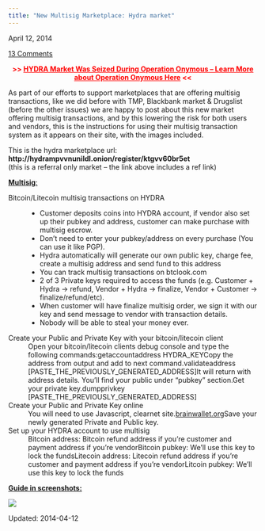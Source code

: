 ```yaml
---
title: "New Multisig Marketplace: Hydra market"
---
```


<span>April 12, 2014</span>
    
<a href="/2014/04/12/new-multisig-marketplace-hydra-market/#comments">13 Comments</a></span>
</p>
<p style="text-align: center;"><span style="color: #ff0000;"><strong>&gt;&gt; <a style="color: #ff0000;" href="tag/silkroad2bust/">HYDRA Market Was Seized During Operation Onymous &#8211; Learn More about Operation Onymous Here</a> &lt;&lt;</strong></span></p>
<p>As part of our efforts to support marketplaces that are offering multisig transactions, like we did before with TMP, Blackbank market &amp; Drugslist (before the other issues) we are happy to post about this new market offering multisig transactions, and by this lowering the risk for both users and vendors, this is the instructions for using their multisig transaction system as it appears on their site, with the images included.</p>
<p>This is the hydra marketplace url: <strong>http://hydrampvvnunildl.onion/register/ktgvv60br5et</strong><br/>
    (this is a referral only market &#8211; the link above includes a ref link)</p>
<p><span style="text-decoration: underline;"><strong>Multisig</strong>:</span></p>
<div>
<div>
<dl>
<dt>Bitcoin/Litecoin multisig transactions on HYDRA</dt>
<dd>
<ul>
<li>Customer deposits coins into HYDRA account, if vendor also set up their pubkey and address, customer can make purchase with multisig escrow.</li>
<li>Don&#8217;t need to enter your pubkey/address on every purchase (You can use it like PGP).</li>
<li>Hydra automatically will generate our own public key, charge fee, create a multisig address and send fund to this address</li>
<li>You can track multisig transactions on btclook.com</li>
<li>2 of 3 Private keys required to access the funds (e.g. Customer + Hydra -&gt; refund, Vendor + Hydra -&gt; finalize, Vendor + Customer -&gt; finalize/refund/etc).</li>
<li>When customer will have finalize multisig order, we sign it with our key and send message to vendor with transaction details.</li>
<li>Nobody will be able to steal your money ever.</li>
</ul>
</dd>
<dt>Create your Public and Private Key with your bitcoin/litecoin client</dt>
<dd>Open your bitcoin/litecoin clients debug console and type the following commands:getaccountaddress HYDRA_KEYCopy the address from output and add to next command.validateaddress [PASTE_THE_PREVIOUSLY_GENERATED_ADDRESS]It will return with address details. You&#8217;ll find your public under &#8220;pubkey&#8221; section.Get your private key.dumpprivkey [PASTE_THE_PREVIOUSLY_GENERATED_ADDRESS]</dd>
<dt>Create your Public and Private Key online</dt>
<dd>You will need to use Javascript, clearnet site.<a href="http://brainwallet.org/#generator">brainwallet.org</a>Save your newly generated Private and Public key.</dd>
<dt>Set up your HYDRA account to use multisig</dt>
<dd>Bitcoin address: Bitcoin refund address if you&#8217;re customer and payment address if you&#8217;re vendorBitcoin pubkey: We&#8217;ll use this key to lock the fundsLitecoin address: Litecoin refund address if you&#8217;re customer and payment address if you&#8217;re vendorLitcoin pubkey: We&#8217;ll use this key to lock the funds</dd>
</dl>
</div>
</div>
<p><span style="text-decoration: underline;"><strong>Guide in screenshots:</strong></span></p>
<img src="https://info-gir.github.io/deepdotweb/imgs/2014/04/msguide_page_001.jpg" />


Updated: 2014-04-12
    

